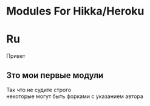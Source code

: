 # Modules For Hikka/Heroku
# Ru
Привет  
## Зто мои первые модули ##  
Так что не судите строго  
некоторые могут быть форками с указанием автора